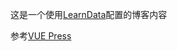 
这是一个使用[LearnData](https://newzone.top/)配置的博客内容

参考[VUE Press](https://vuepress-theme-hope.github.io/v2/zh/guide/get-started/intro.html)
